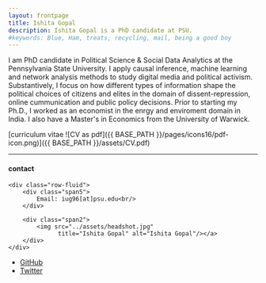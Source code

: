 ```yaml
---
layout: frontpage
title: Ishita Gopal
description: Ishita Gopal is a PhD candidate at PSU. 
#keywords: Blue, Ham, treats, recycling, mail, being a good boy
---
```


I am PhD candidate in Political Science & Social Data Analytics at the Pennsylvania State University. I apply causal inference, machine learning and network analysis methods to study digital media and political activism. Substantively, I focus on how different types of information shape the political choices of citizens and elites in the domain of dissent-repression, online cummunication and public policy decisions. Prior to starting my Ph.D., I worked as an economist in the enrgy and enviroment domain in India. I also have a Master's in Economics from the University of Warwick. 

[curriculum vitae ![CV as pdf]({{ BASE_PATH }}/pages/icons16/pdf-icon.png)]({{ BASE_PATH }}/assets/CV.pdf)<br/>


---


<div class="container">
<h4><a name="contact"></a>contact</h4>

    <div class="row-fluid">
        <div class="span5">
            Email: iug96[at]psu.edu<br/>
        </div>

        <div class="span2">
            <img src="../assets/headshot.jpg"
                  title="Ishita Gopal" alt="Ishita Gopal"/></a>
        </div>
    </div>
</div>

<div class="navbar">
  <div class="navbar-inner">
      <ul class="nav">
          <li><a href="https://github.com/IshitaGopal">GitHub</a></li>
          <li><a href="https://twitter.com/izzigopal">Twitter </a></li>
      </ul>
  </div>
</div>